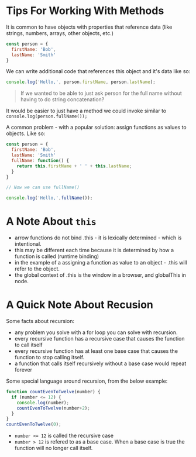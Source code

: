 # Tips For Working With Methods

It is common to have objects with properties that reference data (like strings, numbers, arrays, other objects, etc.)
```javascript
const person = {
  firstName: 'Bob',
  lastName: 'Smith'
}
```
We can write additional code that references this object and it's data like so:

```javascript
console.log('Hello,', person.firstName, person.lastName);
```

>If we wanted to be able to just ask person for the full name without having to do string concatenation?

It would be easier to just have a method we could invoke similar to `console.log(person.fullName());`

A common problem - with a popular solution: assign functions as values to objects. Like so:

```javascript
const person = {
  firstName: 'Bob',
  lastName: 'Smith'
  fullName: function() {
    return this.firstName + ' ' + this.lastName;
  }
}

// Now we can use fullName()

console.log('Hello,',fullName());
```

# A Note About `this`

* arrow functions do not bind .this - it is lexically determined - which is intentional.
* this may be different each time because it is determined by how a function is called (runtime binding)
* in the example of a assigning a function  as value to an object - .this will refer to the object.
* the global context of .this is the window in a browser, and globalThis in node.


# A  Quick Note About Recusion
Some facts about recursion:
* any problem you solve with a for loop you can solve with recursion.
* every recursive function has a recursive case that causes the function to call itself
* every recursive function has at least one base case that causes the function to stop calling itself.
* a function that calls itself recursively without a base case would repeat forever

Some special language around recursion, from the below example:

```javascript
function countEvenToTwelve(number) {
  if (number <= 12) {
    console.log(number);
    countEvenToTwelve(number+2);
  }
}
countEvenToTwelve(0);
```

* `number <= 12` is called the recursive case
* `number > 12` is refered to as a base case. When a base case is true the function will no longer call itself.